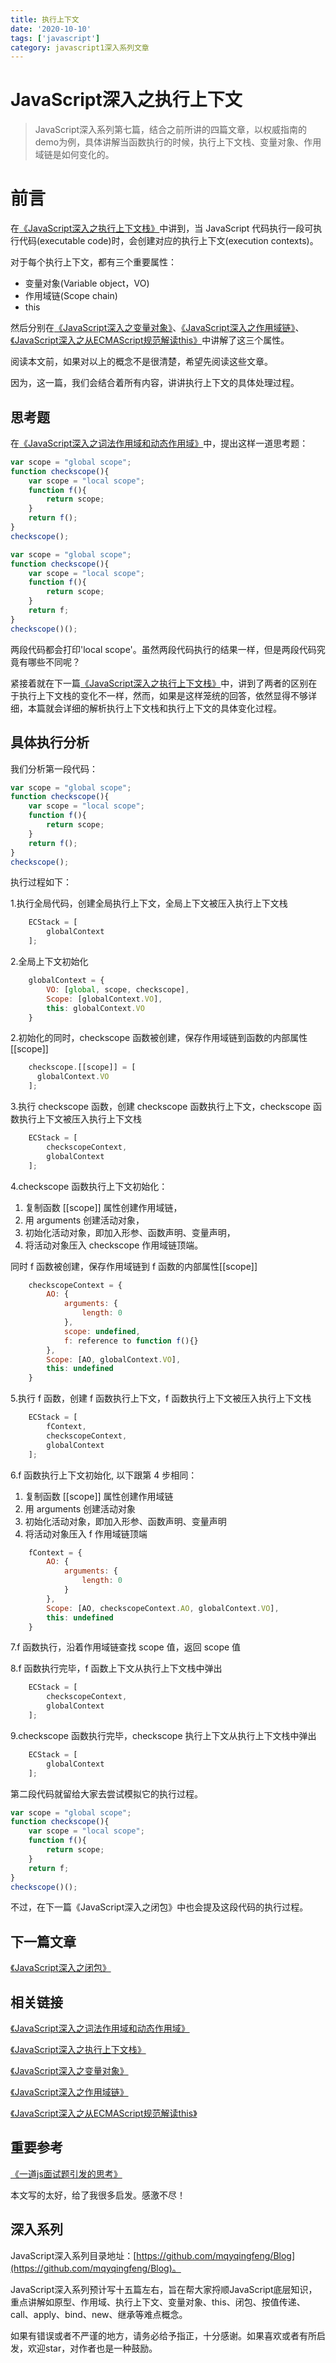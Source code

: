 ```yaml
---
title: 执行上下文
date: '2020-10-10'
tags: ['javascript']
category: javascript1深入系列文章
---
```

# JavaScript深入之执行上下文

>JavaScript深入系列第七篇，结合之前所讲的四篇文章，以权威指南的demo为例，具体讲解当函数执行的时候，执行上下文栈、变量对象、作用域链是如何变化的。

# 前言

在[《JavaScript深入之执行上下文栈》](https://github.com/mqyqingfeng/Blog/issues/4)中讲到，当 JavaScript 代码执行一段可执行代码(executable code)时，会创建对应的执行上下文(execution contexts)。

对于每个执行上下文，都有三个重要属性：

* 变量对象(Variable object，VO)
* 作用域链(Scope chain)
* this

然后分别在[《JavaScript深入之变量对象》](https://github.com/mqyqingfeng/Blog/issues/5)、[《JavaScript深入之作用域链》](https://github.com/mqyqingfeng/Blog/issues/6)、[《JavaScript深入之从ECMAScript规范解读this》](https://github.com/mqyqingfeng/Blog/issues/7)中讲解了这三个属性。

阅读本文前，如果对以上的概念不是很清楚，希望先阅读这些文章。

因为，这一篇，我们会结合着所有内容，讲讲执行上下文的具体处理过程。

## 思考题

在[《JavaScript深入之词法作用域和动态作用域》](https://github.com/mqyqingfeng/Blog/issues/3)中，提出这样一道思考题：

```js
var scope = "global scope";
function checkscope(){
    var scope = "local scope";
    function f(){
        return scope;
    }
    return f();
}
checkscope();
```

```js
var scope = "global scope";
function checkscope(){
    var scope = "local scope";
    function f(){
        return scope;
    }
    return f;
}
checkscope()();
```

两段代码都会打印'local scope'。虽然两段代码执行的结果一样，但是两段代码究竟有哪些不同呢？

紧接着就在下一篇[《JavaScript深入之执行上下文栈》](https://github.com/mqyqingfeng/Blog/issues/4)中，讲到了两者的区别在于执行上下文栈的变化不一样，然而，如果是这样笼统的回答，依然显得不够详细，本篇就会详细的解析执行上下文栈和执行上下文的具体变化过程。

## 具体执行分析

我们分析第一段代码：

```js
var scope = "global scope";
function checkscope(){
    var scope = "local scope";
    function f(){
        return scope;
    }
    return f();
}
checkscope();
```

执行过程如下：

1.执行全局代码，创建全局执行上下文，全局上下文被压入执行上下文栈

```js
    ECStack = [
        globalContext
    ];
```

2.全局上下文初始化

```js
    globalContext = {
        VO: [global, scope, checkscope],
        Scope: [globalContext.VO],
        this: globalContext.VO
    }
```

2.初始化的同时，checkscope 函数被创建，保存作用域链到函数的内部属性[[scope]]

```js
    checkscope.[[scope]] = [
      globalContext.VO
    ];
```

3.执行 checkscope 函数，创建 checkscope 函数执行上下文，checkscope 函数执行上下文被压入执行上下文栈

```js
    ECStack = [
        checkscopeContext,
        globalContext
    ];
```

4.checkscope 函数执行上下文初始化：

1. 复制函数 [[scope]] 属性创建作用域链，
2. 用 arguments 创建活动对象，
3. 初始化活动对象，即加入形参、函数声明、变量声明，
4. 将活动对象压入 checkscope 作用域链顶端。

同时 f 函数被创建，保存作用域链到 f 函数的内部属性[[scope]]

```js
    checkscopeContext = {
        AO: {
            arguments: {
                length: 0
            },
            scope: undefined,
            f: reference to function f(){}
        },
        Scope: [AO, globalContext.VO],
        this: undefined
    }
```

5.执行 f 函数，创建 f 函数执行上下文，f 函数执行上下文被压入执行上下文栈

```js
    ECStack = [
        fContext,
        checkscopeContext,
        globalContext
    ];
```

6.f 函数执行上下文初始化, 以下跟第 4 步相同：

1. 复制函数 [[scope]] 属性创建作用域链
2. 用 arguments 创建活动对象
3. 初始化活动对象，即加入形参、函数声明、变量声明
4. 将活动对象压入 f 作用域链顶端

```js
    fContext = {
        AO: {
            arguments: {
                length: 0
            }
        },
        Scope: [AO, checkscopeContext.AO, globalContext.VO],
        this: undefined
    }
```

7.f 函数执行，沿着作用域链查找 scope 值，返回 scope 值

8.f 函数执行完毕，f 函数上下文从执行上下文栈中弹出

```js
    ECStack = [
        checkscopeContext,
        globalContext
    ];
```

9.checkscope 函数执行完毕，checkscope 执行上下文从执行上下文栈中弹出

```js
    ECStack = [
        globalContext
    ];
```

第二段代码就留给大家去尝试模拟它的执行过程。

```js
var scope = "global scope";
function checkscope(){
    var scope = "local scope";
    function f(){
        return scope;
    }
    return f;
}
checkscope()();
```

不过，在下一篇《JavaScript深入之闭包》中也会提及这段代码的执行过程。

## 下一篇文章

[《JavaScript深入之闭包》](https://github.com/mqyqingfeng/Blog/issues/9)

## 相关链接

[《JavaScript深入之词法作用域和动态作用域》](https://github.com/mqyqingfeng/Blog/issues/3)

[《JavaScript深入之执行上下文栈》](https://github.com/mqyqingfeng/Blog/issues/4)

[《JavaScript深入之变量对象》](https://github.com/mqyqingfeng/Blog/issues/5)

[《JavaScript深入之作用域链》](https://github.com/mqyqingfeng/Blog/issues/6)

[《JavaScript深入之从ECMAScript规范解读this》](https://github.com/mqyqingfeng/Blog/issues/7)

## 重要参考

[《一道js面试题引发的思考》](https://github.com/kuitos/kuitos.github.io/issues/18)

本文写的太好，给了我很多启发。感激不尽！

## 深入系列

JavaScript深入系列目录地址：[https://github.com/mqyqingfeng/Blog](https://github.com/mqyqingfeng/Blog)。

JavaScript深入系列预计写十五篇左右，旨在帮大家捋顺JavaScript底层知识，重点讲解如原型、作用域、执行上下文、变量对象、this、闭包、按值传递、call、apply、bind、new、继承等难点概念。

如果有错误或者不严谨的地方，请务必给予指正，十分感谢。如果喜欢或者有所启发，欢迎star，对作者也是一种鼓励。